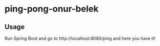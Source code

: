 # ping-pong-onur-belek

## Usage
Run Spring Boot and go to http://localhost:8080/ping and here you have it!
